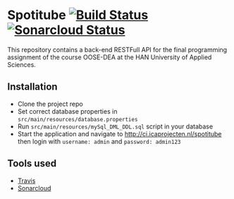 # Spotitube [![Build Status](https://travis-ci.com/cumalikarakoc/dea-spotitube.svg?branch=master)](https://github.com/cumalikarakoc/dea-spotitube) [![Sonarcloud Status](https://sonarcloud.io/api/project_badges/measure?project=com.lapots.breed.judge:judge-rule-engine&metric=alert_status)](https://sonarcloud.io/dashboard?id=nl.han.ica.dea.nl%3Adea-spotitube)

This repository contains a back-end RESTFull API for the final programming assignment of the course OOSE-DEA at the HAN University of Applied Sciences.

## Installation
- Clone the project repo
- Set correct database properties in `src/main/resources/database.properties`
- Run `src/main/resources/mySql_DML_DDL.sql` script in your database
- Start the application and navigate to http://ci.icaprojecten.nl/spotitube then login with `username: admin` and `password: admin123`


## Tools used
- [Travis](https://travis-ci.com/cumalikarakoc/dea-spotitube/branches)
- [Sonarcloud](https://sonarcloud.io/dashboard?id=nl.han.ica.dea.nl%3Adea-spotitube)